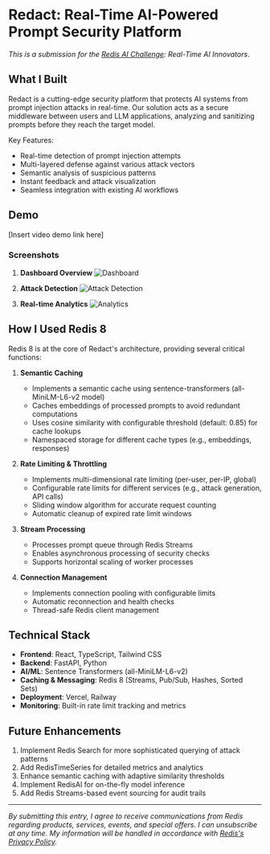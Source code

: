 # Redact: Real-Time AI-Powered Prompt Security Platform
*This is a submission for the [Redis AI Challenge](https://dev.to/challenges/redis-2025-07-23): Real-Time AI Innovators*.

## What I Built

Redact is a cutting-edge security platform that protects AI systems from prompt injection attacks in real-time. Our solution acts as a secure middleware between users and LLM applications, analyzing and sanitizing prompts before they reach the target model.

Key Features:
- Real-time detection of prompt injection attempts
- Multi-layered defense against various attack vectors
- Semantic analysis of suspicious patterns
- Instant feedback and attack visualization
- Seamless integration with existing AI workflows

## Demo

[Insert video demo link here]

### Screenshots

1. **Dashboard Overview**
   ![Dashboard](https://via.placeholder.com/800x450.png?text=Redact+Dashboard)

2. **Attack Detection**
   ![Attack Detection](https://via.placeholder.com/800x450.png?text=Attack+Detection+View)

3. **Real-time Analytics**
   ![Analytics](https://via.placeholder.com/800x450.png?text=Real-time+Analytics)

## How I Used Redis 8

Redis 8 is at the core of Redact's architecture, providing several critical functions:

1. **Semantic Caching**
   - Implements a semantic cache using sentence-transformers (all-MiniLM-L6-v2 model)
   - Caches embeddings of processed prompts to avoid redundant computations
   - Uses cosine similarity with configurable threshold (default: 0.85) for cache lookups
   - Namespaced storage for different cache types (e.g., embeddings, responses)

2. **Rate Limiting & Throttling**
   - Implements multi-dimensional rate limiting (per-user, per-IP, global)
   - Configurable rate limits for different services (e.g., attack generation, API calls)
   - Sliding window algorithm for accurate request counting
   - Automatic cleanup of expired rate limit windows

3. **Stream Processing**
   - Processes prompt queue through Redis Streams
   - Enables asynchronous processing of security checks
   - Supports horizontal scaling of worker processes

4. **Connection Management**
   - Implements connection pooling with configurable limits
   - Automatic reconnection and health checks
   - Thread-safe Redis client management

## Technical Stack

- **Frontend**: React, TypeScript, Tailwind CSS
- **Backend**: FastAPI, Python
- **AI/ML**: Sentence Transformers (all-MiniLM-L6-v2)
- **Caching & Messaging**: Redis 8 (Streams, Pub/Sub, Hashes, Sorted Sets)
- **Deployment**: Vercel, Railway
- **Monitoring**: Built-in rate limit tracking and metrics

## Future Enhancements

1. Implement Redis Search for more sophisticated querying of attack patterns
2. Add RedisTimeSeries for detailed metrics and analytics
3. Enhance semantic caching with adaptive similarity thresholds
4. Implement RedisAI for on-the-fly model inference
5. Add Redis Streams-based event sourcing for audit trails

---

*By submitting this entry, I agree to receive communications from Redis regarding products, services, events, and special offers. I can unsubscribe at any time. My information will be handled in accordance with [Redis's Privacy Policy](https://redis.io/legal/privacy-policy/).*
